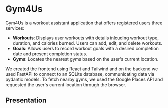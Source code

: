 # Gym4Us
Gym4Us is a workout assistant application that offers registered users three services:
* **Workouts**: Displays user workouts with details inlcuding workout type, duration, and calories burned. Users can add, edit, and delete workouts.
* **Goals**: Allows users to record workout goals with a desired completion date and present completion status.
* **Gyms**: Locates the nearest gyms based on the user's current location.

We created the frontend using React and Tailwind and on the backend we used FastAPI to connect to an SQLite database, communicating data via pydantic models. To fetch nearby gyms, we used the Google Places API and requested the user's current location through the browser.
## Presentation
